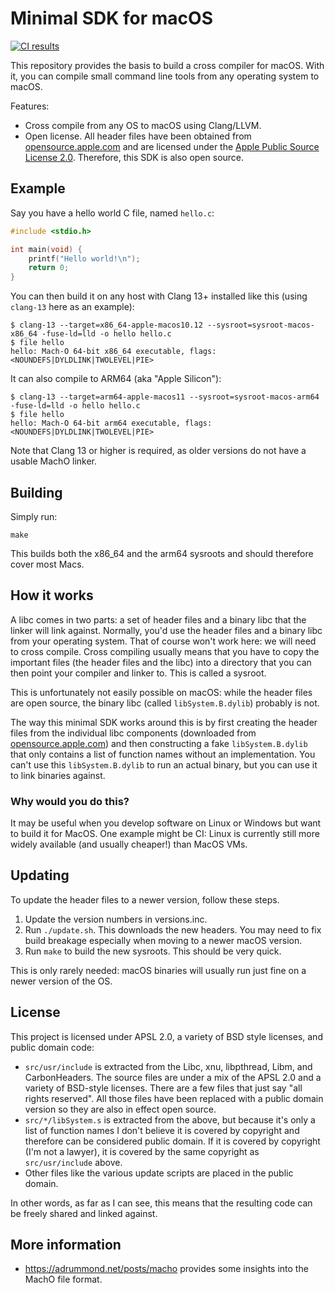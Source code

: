 # Minimal SDK for macOS

[![CI results](https://github.com/aykevl/macos-minimal-sdk/actions/workflows/test.yml/badge.svg)](https://github.com/aykevl/macos-minimal-sdk/actions/workflows/test.yml)

This repository provides the basis to build a cross compiler for macOS. With it, you can compile small command line tools from any operating system to macOS.

Features:

  * Cross compile from any OS to macOS using Clang/LLVM.
  * Open license. All header files have been obtained from [opensource.apple.com](https://opensource.apple.com/) and are licensed under the [Apple Public Source License 2.0](https://opensource.apple.com/license/apsl/). Therefore, this SDK is also open source.

## Example

Say you have a hello world C file, named `hello.c`:

```c
#include <stdio.h>

int main(void) {
    printf("Hello world!\n");
    return 0;
}
```

You can then build it on any host with Clang 13+ installed like this (using `clang-13` here as an example):

```
$ clang-13 --target=x86_64-apple-macos10.12 --sysroot=sysroot-macos-x86_64 -fuse-ld=lld -o hello hello.c
$ file hello
hello: Mach-O 64-bit x86_64 executable, flags:<NOUNDEFS|DYLDLINK|TWOLEVEL|PIE>
```

It can also compile to ARM64 (aka "Apple Silicon"):

```
$ clang-13 --target=arm64-apple-macos11 --sysroot=sysroot-macos-arm64 -fuse-ld=lld -o hello hello.c
$ file hello
hello: Mach-O 64-bit arm64 executable, flags:<NOUNDEFS|DYLDLINK|TWOLEVEL|PIE>
```

Note that Clang 13 or higher is required, as older versions do not have a usable MachO linker.

## Building

Simply run:

```
make
```

This builds both the x86\_64 and the arm64 sysroots and should therefore cover most Macs.

## How it works

A libc comes in two parts: a set of header files and a binary libc that the linker will link against. Normally, you'd use the header files and a binary libc from your operating system. That of course won't work here: we will need to cross compile. Cross compiling usually means that you have to copy the important files (the header files and the libc) into a directory that you can then point your compiler and linker to. This is called a sysroot.

This is unfortunately not easily possible on macOS: while the header files are open source, the binary libc (called `libSystem.B.dylib`) probably is not.

The way this minimal SDK works around this is by first creating the header files from the individual libc components (downloaded from [opensource.apple.com](https://opensource.apple.com/)) and then constructing a fake `libSystem.B.dylib` that only contains a list of function names without an implementation. You can't use this `libSystem.B.dylib` to run an actual binary, but you can use it to link binaries against.

### Why would you do this?

It may be useful when you develop software on Linux or Windows but want to build it for MacOS. One example might be CI: Linux is currently still more widely available (and usually cheaper!) than MacOS VMs.

## Updating

To update the header files to a newer version, follow these steps.

  1. Update the version numbers in versions.inc.
  2. Run `./update.sh`. This downloads the new headers. You may need to fix build breakage especially when moving to a newer macOS version.
  3. Run `make` to build the new sysroots. This should be very quick.

This is only rarely needed: macOS binaries will usually run just fine on a newer version of the OS.

## License

This project is licensed under APSL 2.0, a variety of BSD style licenses, and public domain code:

  * `src/usr/include` is extracted from the Libc, xnu, libpthread, Libm, and CarbonHeaders. The source files are under a mix of the APSL 2.0 and a variety of BSD-style licenses. There are a few files that just say "all rights reserved". All those files have been replaced with a public domain version so they are also in effect open source.
  * `src/*/libSystem.s` is extracted from the above, but because it's only a list of function names I don't believe it is covered by copyright and therefore can be considered public domain. If it is covered by copyright (I'm not a lawyer), it is covered by the same copyright as `src/usr/include` above.
  * Other files like the various update scripts are placed in the public domain.

In other words, as far as I can see, this means that the resulting code can be freely shared and linked against.

## More information

  * https://adrummond.net/posts/macho provides some insights into the MachO file format.

